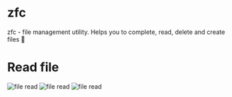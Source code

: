 # zfc
zfc - file management utility. Helps you to complete, read, delete and create files 🌺

# Read file
![file read]([https://imgur.com/uD8xRIi](https://sun9-54.userapi.com/impg/EhLPGVCwgCf0FIJCLDeKxiRgJ6-vfIH2XNhRLg/N6HASDm4udg.jpg?size=218x104&quality=96&sign=ff10a994747a546696ded039242d1e4a&type=album)https://sun9-54.userapi.com/impg/EhLPGVCwgCf0FIJCLDeKxiRgJ6-vfIH2XNhRLg/N6HASDm4udg.jpg?size=218x104&quality=96&sign=ff10a994747a546696ded039242d1e4a&type=album)
![file read]([https://imgur.com/XqalcBY](https://sun9-22.userapi.com/impg/4qFmIgVyFNpf2tqtJ455pBaLNUAhAQHKKp7hnQ/j0kul46MjH8.jpg?size=226x101&quality=96&sign=ae5b95dc22cedcccf82a6e5b4fc018f6&type=album)https://sun9-22.userapi.com/impg/4qFmIgVyFNpf2tqtJ455pBaLNUAhAQHKKp7hnQ/j0kul46MjH8.jpg?size=226x101&quality=96&sign=ae5b95dc22cedcccf82a6e5b4fc018f6&type=album)
![file read]([https://imgur.com/qDRSduW](https://sun9-68.userapi.com/impg/t0KNCaCzlANA4omju-0GySKb4R_A-fX6-w20cQ/GYygcl_tIOs.jpg?size=224x75&quality=96&sign=7e296185ecda4d4c21bdfc35d421a0c6&type=album)https://sun9-68.userapi.com/impg/t0KNCaCzlANA4omju-0GySKb4R_A-fX6-w20cQ/GYygcl_tIOs.jpg?size=224x75&quality=96&sign=7e296185ecda4d4c21bdfc35d421a0c6&type=album)
